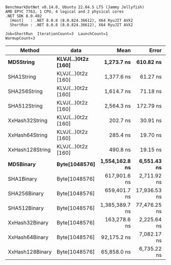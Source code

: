 ```

BenchmarkDotNet v0.14.0, Ubuntu 22.04.5 LTS (Jammy Jellyfish)
AMD EPYC 7763, 1 CPU, 4 logical and 2 physical cores
.NET SDK 8.0.402
  [Host]   : .NET 8.0.8 (8.0.824.36612), X64 RyuJIT AVX2
  ShortRun : .NET 8.0.8 (8.0.824.36612), X64 RyuJIT AVX2

Job=ShortRun  IterationCount=3  LaunchCount=1  
WarmupCount=3  

```
| Method          | data                | Mean           | Error        | StdDev      | Min            | Max            | Gen0   | Allocated |
|---------------- |-------------------- |---------------:|-------------:|------------:|---------------:|---------------:|-------:|----------:|
| **MD5String**       | **KLVJ(...)0t2z [160]** |     **1,273.7 ns** |    **610.82 ns** |    **33.48 ns** |     **1,236.7 ns** |     **1,301.9 ns** | **0.0134** |    **1128 B** |
| SHA1String      | KLVJ(...)0t2z [160] |     1,377.6 ns |     61.27 ns |     3.36 ns |     1,374.6 ns |     1,381.2 ns | 0.0153 |    1416 B |
| SHA256String    | KLVJ(...)0t2z [160] |     1,614.7 ns |     71.18 ns |     3.90 ns |     1,610.3 ns |     1,617.7 ns | 0.0210 |    1856 B |
| SHA512String    | KLVJ(...)0t2z [160] |     2,564.3 ns |    172.79 ns |     9.47 ns |     2,557.1 ns |     2,575.0 ns | 0.0381 |    3240 B |
| XxHash32String  | KLVJ(...)0t2z [160] |       202.7 ns |     30.91 ns |     1.69 ns |       200.8 ns |       204.1 ns | 0.0069 |     584 B |
| XxHash64String  | KLVJ(...)0t2z [160] |       285.4 ns |     19.70 ns |     1.08 ns |       284.7 ns |       286.7 ns | 0.0086 |     728 B |
| XxHash128String | KLVJ(...)0t2z [160] |       490.8 ns |     19.15 ns |     1.05 ns |       490.2 ns |       492.0 ns | 0.0134 |    1128 B |
| **MD5Binary**       | **Byte[1048576]**       | **1,554,162.8 ns** |  **6,551.43 ns** |   **359.11 ns** | **1,553,942.6 ns** | **1,554,577.2 ns** |      **-** |      **41 B** |
| SHA1Binary      | Byte[1048576]       |   617,901.6 ns |  2,711.92 ns |   148.65 ns |   617,740.8 ns |   618,033.9 ns |      - |      49 B |
| SHA256Binary    | Byte[1048576]       |   659,401.7 ns | 17,936.53 ns |   983.16 ns |   658,356.4 ns |   660,307.9 ns |      - |      57 B |
| SHA512Binary    | Byte[1048576]       | 1,385,389.7 ns | 77,476.25 ns | 4,246.73 ns | 1,382,871.3 ns | 1,390,292.8 ns |      - |      89 B |
| XxHash32Binary  | Byte[1048576]       |   163,278.6 ns |  2,225.64 ns |   122.00 ns |   163,138.3 ns |   163,359.6 ns |      - |      32 B |
| XxHash64Binary  | Byte[1048576]       |    92,175.2 ns |  7,082.17 ns |   388.20 ns |    91,842.9 ns |    92,601.9 ns |      - |      32 B |
| XxHash128Binary | Byte[1048576]       |    65,858.0 ns |  6,735.22 ns |   369.18 ns |    65,630.6 ns |    66,284.0 ns |      - |      40 B |
